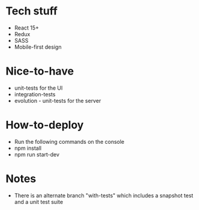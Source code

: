 # Tech stuff

* React 15+
* Redux 
* SASS 
* Mobile-first design

# Nice-to-have

* unit-tests for the UI 
* integration-tests
* evolution - unit-tests for the server

# How-to-deploy

* Run the following commands on the console
* npm install
* npm run start-dev

# Notes
* There is an alternate branch "with-tests" which includes a snapshot test and a unit test suite
